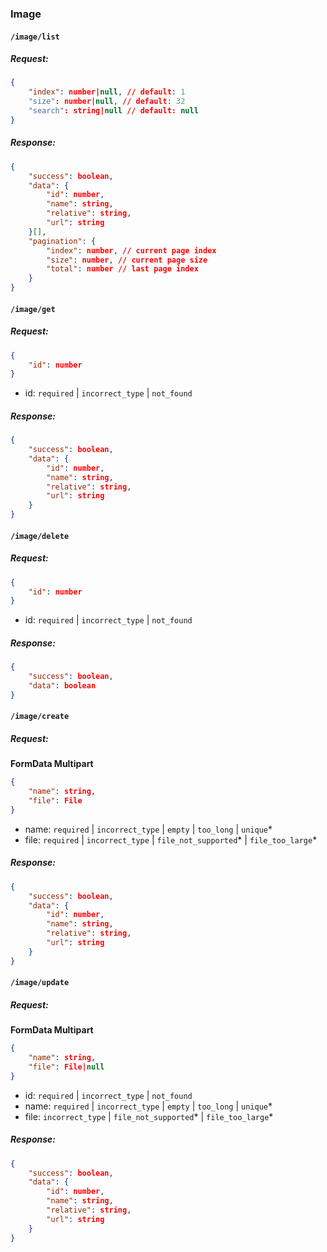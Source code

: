 
### Image

#### **`/image/list`**

##### Request:

```json
{
    "index": number|null, // default: 1
    "size": number|null, // default: 32
    "search": string|null // default: null
}
```

##### Response:

```json
{
    "success": boolean,
    "data": {
        "id": number,
        "name": string,
        "relative": string,
        "url": string
    }[],
    "pagination": {
        "index": number, // current page index
        "size": number, // current page size
        "total": number // last page index
    }
}
```

#### **`/image/get`**

##### Request:

```json
{
    "id": number
}
```

- id: `required` | `incorrect_type` | `not_found` 

##### Response:

```json
{
    "success": boolean,
    "data": {
        "id": number,
        "name": string,
        "relative": string,
        "url": string
    }
}
```

#### **`/image/delete`**

##### Request:

```json
{
    "id": number
}
```

- id: `required` | `incorrect_type` | `not_found` 

##### Response:

```json
{
    "success": boolean,
    "data": boolean
}
```

#### **`/image/create`**

##### Request:

**FormData Multipart**

```json
{
    "name": string,
    "file": File
}
```

- name: `required` | `incorrect_type` | `empty` | `too_long` | `unique`*
- file: `required` | `incorrect_type` | `file_not_supported`* | `file_too_large`*

##### Response:

```json
{
    "success": boolean,
    "data": {
        "id": number,
        "name": string,
        "relative": string,
        "url": string
    }
}
```

#### **`/image/update`**

##### Request:

**FormData Multipart**

```json
{
    "name": string,
    "file": File|null
}
```

- id: `required` | `incorrect_type` | `not_found` 
- name: `required` | `incorrect_type` | `empty` | `too_long` | `unique`*
- file: `incorrect_type` | `file_not_supported`* | `file_too_large`*

##### Response:

```json
{
    "success": boolean,
    "data": {
        "id": number,
        "name": string,
        "relative": string,
        "url": string
    }
}
```

